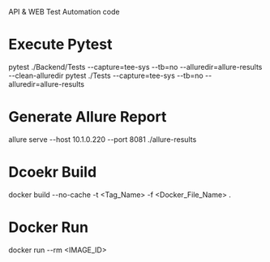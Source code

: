 API & WEB Test Automation code

# Execute Pytest
pytest ./Backend/Tests --capture=tee-sys --tb=no --alluredir=allure-results --clean-alluredir
pytest ./Tests --capture=tee-sys --tb=no --alluredir=allure-results

# Generate Allure Report
allure serve --host 10.1.0.220 --port 8081 ./allure-results

# Dcoekr Build
docker build --no-cache -t <Tag_Name> -f <Docker_File_Name> .
# Docker Run
docker run --rm  <IMAGE_ID>